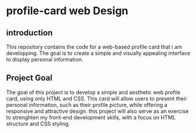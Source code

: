 # profile-card web Design
## introduction
This repository contains the code for a web-based profile card that i am developping. The goal is to create a simple and visually appealing interface to display personal information.

## Project Goal
The goal of this project is to develop a simple and aesthetic web profile card, using only HTML and CSS. This card will allow users to present their personal information, such as their profile picture, while offering a responsive and attractive design.
this project will also serve as an exercise to strenghten my front-end development skills, with a focus on HTML structure and CSS styling. 
